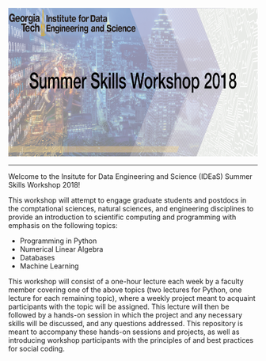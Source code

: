 <p align="center"
<br>
<img src="media/ideas-workshop2018.png" alt="IDEaS banner logo" height=300> <br>
</p>

---

Welcome to the Insitute for Data Engineering and Science (IDEaS) Summer Skills
Workshop 2018!

This workshop will attempt to engage graduate students and postdocs in the
comptational sciences, natural sciences, and engineering disciplines to provide
an introduction to scientific computing and programming with emphasis on the
following topics:

* Programming in Python
* Numerical Linear Algebra
* Databases
* Machine Learning

This workshop will consist of a one-hour lecture each week by a faculty member
covering one of the above topics (two lectures for Python, one lecture for each
remaining topic), where a weekly project meant to acquaint participants with
the topic will be assigned.  This lecture will then be followed by a hands-on
session in which the project and any necessary skills will be discussed, and
any questions addressed.  This repository is meant to accompany these hands-on
sessions and projects, as well as introducing workshop participants with the
principles of and best practices for social coding.




